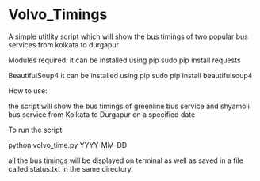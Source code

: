 # Volvo_Timings
A simple utitlity script which will show the bus timings of two popular bus services from kolkata to durgapur

Modules required:
it can be installed using pip
sudo pip install requests

BeautifulSoup4
it can be installed using pip
sudo pip install beautifulsoup4

How to use:

the script will show the bus timings of greenline bus service and shyamoli bus service from Kolkata to Durgapur
on a specified date

To run the script:

python volvo_time.py YYYY-MM-DD

all the bus timings will be displayed on terminal as well as saved in a file called status.txt in the same directory.
